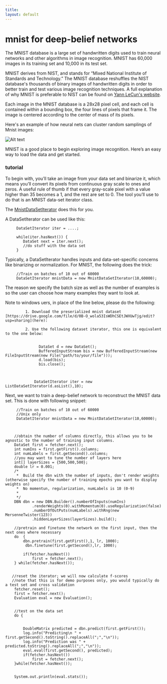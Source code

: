 ```yaml
---
title: 
layout: default
---
```


# mnist for deep-belief networks

The MNIST database is a large set of handwritten digits used to train neural networks and other algorithms in image recognition. MNIST has 60,000 images in its training set and 10,000 in its test set. 

MNIST derives from NIST, and stands for “Mixed National Institute of Standards and Technology.” The MNIST database reshuffles the NIST database's thousands of binary images of handwritten digits in order to better train and test various image recognition techniques. A full explanation of why MNIST is preferable to NIST can be found on [Yann LeCun's website](http://yann.lecun.com/exdb/mnist/).

Each image in the MNIST database is a 28x28 pixel cell, and each cell is contained within a bounding box, the four lines of pixels that frame it. The image is centered according to the center of mass of its pixels. 

Here's an example of how neural nets can cluster random samplings of Mnist images:

![Alt text](../img/mnist_large.jpg)

MNIST is a good place to begin exploring image recognition. Here’s an easy way to load the data and get started. 

### tutorial

To begin with, you’ll take an image from your data set and binarize it, which means you’ll convert its pixels from continuous gray scale to ones and zeros. A useful rule of thumb if that every gray-scale pixel with a value higher than 35 becomes a 1, and the rest are set to 0. The tool you’ll use to do that is an MNIST data-set iterator class.

The [MnistDataSetIterator](../docs/com/ccc/datasets/iterator/impl/MnistDataSetIterator.html) does this for you.

A DataSetIterator can be used like this:


         DataSetIterator iter = ....;

         while(iter.hasNext()) {
         	DataSet next = iter.next();
         	//do stuff with the data set
         }


Typically, a DataSetIterator handles inputs and data-set-specific concerns like binarizing or normalization. For MNIST, the following does the trick:
         
         //Train on batches of 10 out of 60000
         DataSetIterator mnistData = new MnistDataSetIterator(10,60000);

The reason we specify the batch size as well as the number of examples is so the user can choose how many examples they want to look at.


Note to windows uers, in place of the line below, please do the following:


             1. Download the preserialized mnist dataset [https://drive.google.com/file/d/0B-O_wola53IsWDhCSEtJWXUwTjg/edit?usp=sharing](here):

             2. Use the following dataset iterator, this one is equivalent to the one below:
                  

                   DataSet d = new DataSet();
                   BufferedInputStream bis = new BufferedInputStream(new FileInputStream(new File("path/to/your/file")));
                   d.load(bis);
                   bis.close();



                 DataSetIterator iter = new ListDataSetIterator(d.asList(),10);



Next, we want to train a deep-belief network to reconstruct the MNIST data set. This is done with following snippet:

         //Train on batches of 10 out of 60000
         //Unix only
         DataSetIterator mnistData = new MnistDataSetIterator(10,60000);
         


        //obtain the number of columns directly, this allows you to be agnostic to the number of training input columns.
        DataSet first = fetcher.next();
		int numIns = first.getFirst().columns;
		int numLabels = first.getSecond().columns;
		//you may want to tune the number of layers here
		int[] layerSizes = {500,500,500};
		double lr = 0.001;
        /*
         *  Build the dbn with the number of inputs, don't render weights (otherwise specify the number of training epochs you want to display weights on)
         *  No momentun, regularization, numLabels is 10 (0-9)
         *
         */
		DBN dbn = new DBN.Builder().numberOfInputs(numIns)
				.renderWeights(0).withMomentum(0).useRegularization(false)
				.numberOfOutPuts(numLabels).withRng(new MersenneTwister(123))
				.hiddenLayerSizes(layerSizes).build();
      
        //pretrain and finetune the network on the first input, then the next ones where necessary
		do  {
			dbn.pretrain(first.getFirst(),1, lr, 1000);
             dbn.finetune(first.getSecond(),lr, 1000);
			
			if(fetcher.hasNext())
				first = fetcher.next();
		} while(fetcher.hasNext());

		
       //reset the iterator; we will now calculate f-scores
       //note that this is for demo purposes only, you would typically do a test set and cross validation
		fetcher.reset();
		first = fetcher.next();
		Evaluation eval = new Evaluation();


        //test on the data set
		do {


			DoubleMatrix predicted = dbn.predict(first.getFirst());
			log.info("Predicting\n " + first.getSecond().toString().replaceAll(";","\n"));
			log.info("Prediction was " + predicted.toString().replaceAll(";","\n"));
			eval.eval(first.getSecond(), predicted);
			if(fetcher.hasNext())
				first = fetcher.next();
		}while(fetcher.hasNext());
		

		System.out.println(eval.stats());








